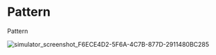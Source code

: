 # Pattern
Pattern


![simulator_screenshot_F6ECE4D2-5F6A-4C7B-877D-2911480BC285](https://github.com/vsadana/Pattern/assets/94601724/03b40cf2-5bbb-47a4-a9de-eb4005158082)

